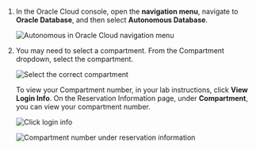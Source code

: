 <!--
    {
        "name":"Set up the compartment",
        "description":"Set up the compartment"
    }
-->
1. In the Oracle Cloud console, open the **navigation menu**, navigate to **Oracle Database**, and then select **Autonomous Database**.

    ![Autonomous in Oracle Cloud navigation menu](https://oracle-livelabs.github.io/goldengate/ggs-common/create/images/00-01-database-auto-db.png " ")

2. You may need to select a compartment. From the Compartment dropdown, select the compartment.

    ![Select the correct compartment](https://oracle-livelabs.github.io/goldengate/ggs-common/create/images/00-02-select-compartment.png " ")

    To view your Compartment number, in your lab instructions, click **View Login Info**. On the Reservation Information page, under **Compartment**, you can view your compartment number.

    ![Click login info](https://oracle-livelabs.github.io/goldengate/ggs-common/create/images/00-03-login-info.png " ")

    ![Compartment number under reservation information](https://oracle-livelabs.github.io/goldengate/ggs-common/create/images/00-04-res-info.png " ")